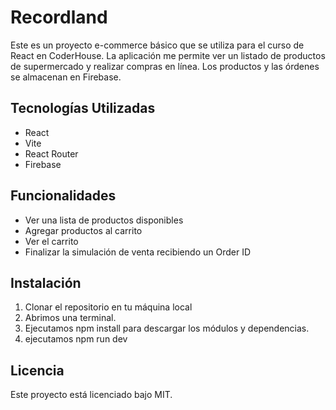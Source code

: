 # Recordland
Este es un proyecto e-commerce básico que se utiliza para el curso de React en CoderHouse. La aplicación me permite ver un listado de productos de supermercado y realizar compras en línea. Los productos y las órdenes se almacenan en Firebase.

## Tecnologías Utilizadas
- React
- Vite
- React Router
- Firebase 

## Funcionalidades
- Ver una lista de productos disponibles
- Agregar productos al carrito
- Ver el carrito
- Finalizar la simulación de venta recibiendo un Order ID

## Instalación
1. Clonar el repositorio en tu máquina local
2. Abrimos una terminal.
3. Ejecutamos npm install para descargar los módulos y dependencias.
4. ejecutamos npm run dev

## Licencia
Este proyecto está licenciado bajo MIT.